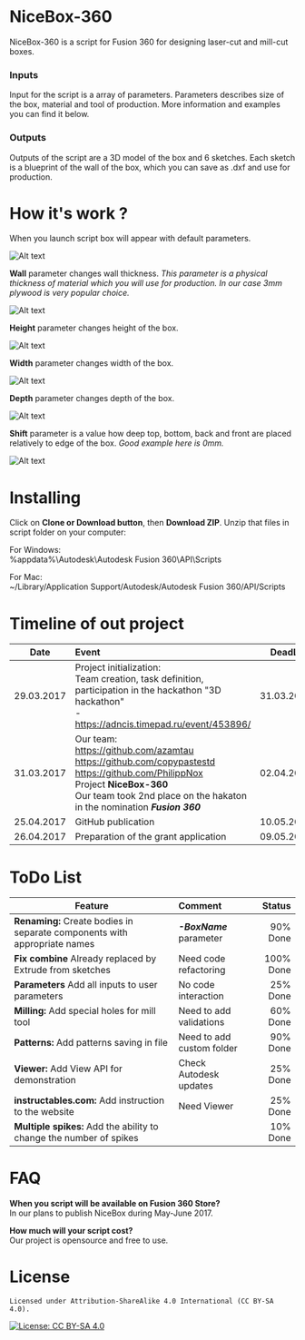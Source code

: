 # NiceBox-360
NiceBox-360 is a script for Fusion 360 for designing laser-cut and mill-cut boxes.

### Inputs 
Input for the script is a array of parameters. Parameters describes size of the box, material and tool of production. More information and examples you can find it below. 

### Outputs
Outputs of the script are a 3D model of the box and 6 sketches. Each sketch is a blueprint of the wall of the box, which you can save as .dxf and use for production.

# How it's work ?
When you launch script box will appear with default parameters.

![Alt text](/resources/Images/Origin.jpg?raw=true "Original")

**Wall** parameter changes wall thickness. 
_This parameter is a physical thickness of material which you will use for production. In our case 3mm plywood is very popular choice._

![Alt text](/resources/Images/Wall.jpg?raw=true "Wall")

**Height** parameter changes height of the box.

![Alt text](/resources/Images/Height.jpg?raw=true "Height")

**Width** parameter changes width of the box.

![Alt text](/resources/Images/Width.jpg?raw=true "Width")

**Depth** parameter changes depth of the box.

![Alt text](/resources/Images/Depth.jpg?raw=true "Depth")

**Shift** parameter is a value how deep top, bottom, back and front are placed relatively to edge of the box.
_Good example here is 0mm._

![Alt text](/resources/Images/Shift.jpg?raw=true "Shift")

# Installing
Click on **Clone or Download button**, then **Download ZIP**. Unzip that files in script folder on your computer:

For Windows:    
%appdata%\Autodesk\Autodesk Fusion 360\API\Scripts

For Mac:    
~/Library/Application Support/Autodesk/Autodesk Fusion 360/API/Scripts

# Timeline of out project
| Date          | Event                                                                                    | DeadLine    |
| ------------- |:-----------------------------------------------------------------------------------------| -----------:|
| 29.03.2017    | Project initialization: <br> Team creation, task definition, participation in the hackathon "3D hackathon" <br> - https://adncis.timepad.ru/event/453896/                                                                    | 31.03.2017  |
| 31.03.2017    | Our team: <br> https://github.com/azamtau  <br> https://github.com/copypastestd  <br> https://github.com/PhilippNox <br> Project **NiceBox-360** <br> Our team took 2nd place on the hakaton in the nomination **_Fusion 360_**| 02.04.2017  |
| 25.04.2017    | GitHub publication                                                                       | 10.05.2017  |
| 26.04.2017    | Preparation of the grant application                                                     | 09.05.2017  |

# ToDo List
| Feature                                                                   | Comment                      |   Status    |
| ------------------------------------------------------------------------- |:-----------------------------| -----------:|
| **Renaming:** Create bodies in separate components with appropriate names | **_-BoxName_** parameter     | 90%  Done   |
| **Fix combine** Already replaced by Extrude from sketches                 | Need code refactoring        | 100% Done   |
| **Parameters** Add all inputs to user parameters                          | No code interaction          | 25%  Done   |
| **Milling:**  Add special holes for mill tool                             | Need to add validations      | 60%  Done   |
| **Patterns:**  Add patterns saving in file                                | Need to add custom folder    | 90%  Done   |
| **Viewer:**  Add View API for demonstration                               | Check Autodesk updates       | 25%  Done   |
| **instructables.com:**  Add instruction to the website                    | Need Viewer                  | 25%  Done   |
| **Multiple spikes:**  Add the ability to change the number of spikes      |                              | 10%  Done   |



# FAQ
**When you script will be available on Fusion 360 Store?**<br>
In our plans to publish NiceBox during May-June 2017.

**How much will your script cost?**<br>
Our project is opensource and free to use.

# License

    Licensed under Attribution-ShareAlike 4.0 International (CC BY-SA 4.0). 

[![License: CC BY-SA 4.0](https://licensebuttons.net/l/by-sa/4.0/80x15.png)](http://creativecommons.org/licenses/by-sa/4.0/)
